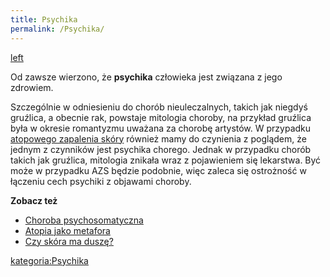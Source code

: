 ```yaml
---
title: Psychika
permalink: /Psychika/
---
```


[left](/Grafika:Psychika.png "wikilink")

Od zawsze wierzono, że **psychika** człowieka jest związana z jego zdrowiem.

Szczególnie w odniesieniu do chorób nieuleczalnych, takich jak niegdyś gruźlica, a obecnie rak, powstaje mitologia choroby, na przykład gruźlica była w okresie romantyzmu uważana za chorobę artystów. W przypadku [atopowego zapalenia skóry](/atopowe_zapalenie_skóry "wikilink") również mamy do czynienia z poglądem, że jednym z czynników jest psychika chorego. Jednak w przypadku chorób takich jak gruźlica, mitologia znikała wraz z pojawieniem się lekarstwa. Być może w przypadku AZS będzie podobnie, więc zaleca się ostrożność w łączeniu cech psychiki z objawami choroby.

**Zobacz też**

-   [Choroba psychosomatyczna](/Choroba_psychosomatyczna "wikilink")
-   [Atopia jako metafora](http://www.atopowe-zapalenie.pl/forum/viewtopic.php?t=1407)
-   [Czy skóra ma duszę?](http://www.uroda.com.pl/index.php?option=com_content&task=view&id=140&Itemid=46)

[kategoria:Psychika](/kategoria:Psychika "wikilink")